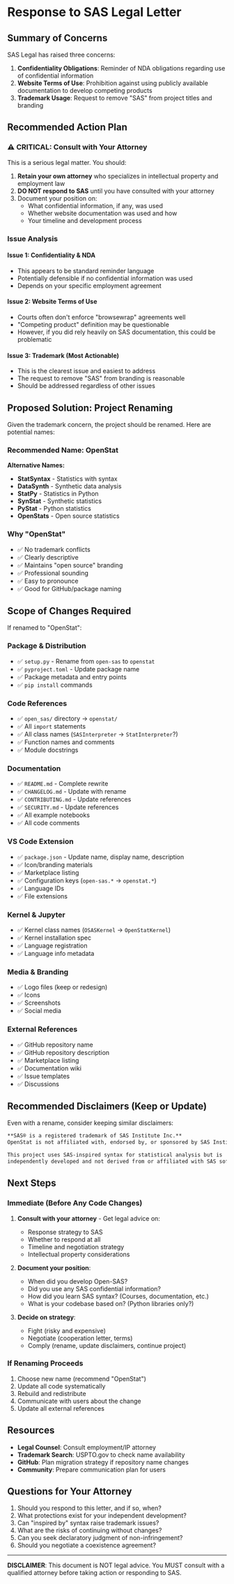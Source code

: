 # Response to SAS Legal Letter

## Summary of Concerns

SAS Legal has raised three concerns:

1. **Confidentiality Obligations**: Reminder of NDA obligations regarding use of confidential information
2. **Website Terms of Use**: Prohibition against using publicly available documentation to develop competing products
3. **Trademark Usage**: Request to remove "SAS" from project titles and branding

## Recommended Action Plan

### ⚠️ CRITICAL: Consult with Your Attorney

This is a serious legal matter. You should:
1. **Retain your own attorney** who specializes in intellectual property and employment law
2. **DO NOT respond to SAS** until you have consulted with your attorney
3. Document your position on:
   - What confidential information, if any, was used
   - Whether website documentation was used and how
   - Your timeline and development process

### Issue Analysis

#### Issue 1: Confidentiality & NDA
- This appears to be standard reminder language
- Potentially defensible if no confidential information was used
- Depends on your specific employment agreement

#### Issue 2: Website Terms of Use
- Courts often don't enforce "browsewrap" agreements well
- "Competing product" definition may be questionable
- However, if you did rely heavily on SAS documentation, this could be problematic

#### Issue 3: Trademark (Most Actionable)
- This is the clearest issue and easiest to address
- The request to remove "SAS" from branding is reasonable
- Should be addressed regardless of other issues

## Proposed Solution: Project Renaming

Given the trademark concern, the project should be renamed. Here are potential names:

### Recommended Name: **OpenStat**

**Alternative Names:**
- **StatSyntax** - Statistics with syntax
- **DataSynth** - Synthetic data analysis
- **StatPy** - Statistics in Python  
- **SynStat** - Synthetic statistics
- **PyStat** - Python statistics
- **OpenStats** - Open source statistics

### Why "OpenStat"
- ✅ No trademark conflicts
- ✅ Clearly descriptive
- ✅ Maintains "open source" branding
- ✅ Professional sounding
- ✅ Easy to pronounce
- ✅ Good for GitHub/package naming

## Scope of Changes Required

If renamed to "OpenStat":

### Package & Distribution
- ✅ `setup.py` - Rename from `open-sas` to `openstat`
- ✅ `pyproject.toml` - Update package name
- ✅ Package metadata and entry points
- ✅ `pip install` commands

### Code References
- ✅ `open_sas/` directory → `openstat/`
- ✅ All `import` statements
- ✅ All class names (`SASInterpreter` → `StatInterpreter`?)
- ✅ Function names and comments
- ✅ Module docstrings

### Documentation
- ✅ `README.md` - Complete rewrite
- ✅ `CHANGELOG.md` - Update with rename
- ✅ `CONTRIBUTING.md` - Update references
- ✅ `SECURITY.md` - Update references
- ✅ All example notebooks
- ✅ All code comments

### VS Code Extension
- ✅ `package.json` - Update name, display name, description
- ✅ Icon/branding materials
- ✅ Marketplace listing
- ✅ Configuration keys (`open-sas.*` → `openstat.*`)
- ✅ Language IDs
- ✅ File extensions

### Kernel & Jupyter
- ✅ Kernel class names (`OSASKernel` → `OpenStatKernel`)
- ✅ Kernel installation spec
- ✅ Language registration
- ✅ Language info metadata

### Media & Branding
- ✅ Logo files (keep or redesign)
- ✅ Icons
- ✅ Screenshots
- ✅ Social media

### External References
- ✅ GitHub repository name
- ✅ GitHub repository description
- ✅ Marketplace listing
- ✅ Documentation wiki
- ✅ Issue templates
- ✅ Discussions

## Recommended Disclaimers (Keep or Update)

Even with a rename, consider keeping similar disclaimers:

```markdown
**SAS® is a registered trademark of SAS Institute Inc.** 
OpenStat is not affiliated with, endorsed by, or sponsored by SAS Institute Inc.

This project uses SAS-inspired syntax for statistical analysis but is 
independently developed and not derived from or affiliated with SAS software.
```

## Next Steps

### Immediate (Before Any Code Changes)
1. **Consult with your attorney** - Get legal advice on:
   - Response strategy to SAS
   - Whether to respond at all
   - Timeline and negotiation strategy
   - Intellectual property considerations

2. **Document your position**:
   - When did you develop Open-SAS?
   - Did you use any SAS confidential information?
   - How did you learn SAS syntax? (Courses, documentation, etc.)
   - What is your codebase based on? (Python libraries only?)

3. **Decide on strategy**:
   - Fight (risky and expensive)
   - Negotiate (cooperation letter, terms)
   - Comply (rename, update disclaimers, continue project)

### If Renaming Proceeds
1. Choose new name (recommend "OpenStat")
2. Update all code systematically
3. Rebuild and redistribute
4. Communicate with users about the change
5. Update all external references

## Resources

- **Legal Counsel**: Consult employment/IP attorney
- **Trademark Search**: USPTO.gov to check name availability
- **GitHub**: Plan migration strategy if repository name changes
- **Community**: Prepare communication plan for users

## Questions for Your Attorney

1. Should you respond to this letter, and if so, when?
2. What protections exist for your independent development?
3. Can "inspired by" syntax raise trademark issues?
4. What are the risks of continuing without changes?
5. Can you seek declaratory judgment of non-infringement?
6. Should you negotiate a coexistence agreement?

---

**DISCLAIMER**: This document is NOT legal advice. You MUST consult with a qualified attorney before taking action or responding to SAS.

